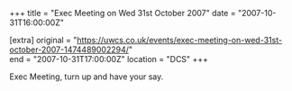 +++
title = "Exec Meeting on Wed 31st October 2007"
date = "2007-10-31T16:00:00Z"

[extra]
original = "https://uwcs.co.uk/events/exec-meeting-on-wed-31st-october-2007-1474489002294/"    
end = "2007-10-31T17:00:00Z"
location = "DCS"
+++

Exec Meeting, turn up and have your say.

